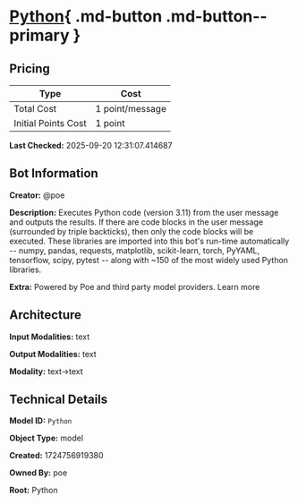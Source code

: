 # [Python](https://poe.com/Python){ .md-button .md-button--primary }

## Pricing

| Type | Cost |
|------|------|
| Total Cost | 1 point/message |
| Initial Points Cost | 1 point |

**Last Checked:** 2025-09-20 12:31:07.414687


## Bot Information

**Creator:** @poe

**Description:** Executes Python code (version 3.11) from the user message and outputs the results. If there are code blocks in the user message (surrounded by triple backticks), then only the code blocks will be executed. These libraries are imported into this bot's run-time automatically -- numpy, pandas, requests, matplotlib, scikit-learn, torch, PyYAML, tensorflow, scipy, pytest -- along with ~150 of the most widely used Python libraries.

**Extra:** Powered by Poe and third party model providers. Learn more


## Architecture

**Input Modalities:** text

**Output Modalities:** text

**Modality:** text->text


## Technical Details

**Model ID:** `Python`

**Object Type:** model

**Created:** 1724756919380

**Owned By:** poe

**Root:** Python
